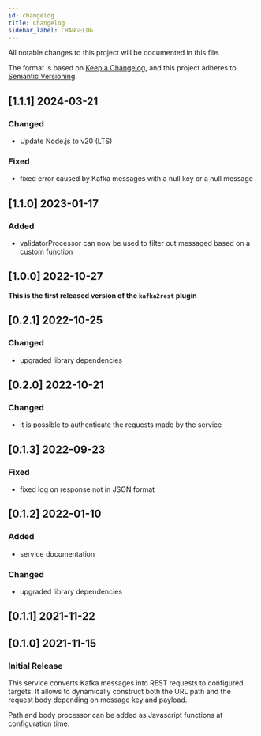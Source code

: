 ```yaml
---
id: changelog
title: Changelog
sidebar_label: CHANGELOG
---
```




All notable changes to this project will be documented in this file.

The format is based on [Keep a Changelog](https://keepachangelog.com/en/1.0.0/),
and this project adheres to [Semantic Versioning](https://semver.org/spec/v2.0.0.html).

## [1.1.1] 2024-03-21

### Changed

- Update Node.js to v20 (LTS)

### Fixed

- fixed error caused by Kafka messages with a null key or a null message

## [1.1.0] 2023-01-17

### Added

- validatorProcessor can now be used to filter out messaged based on a custom function

## [1.0.0] 2022-10-27


**This is the first released version of the `kafka2rest` plugin**

## [0.2.1] 2022-10-25

### Changed

- upgraded library dependencies

## [0.2.0] 2022-10-21

### Changed

- it is possible to authenticate the requests made by the service

## [0.1.3] 2022-09-23

### Fixed

- fixed log on response not in JSON format

## [0.1.2] 2022-01-10

### Added

- service documentation

### Changed

- upgraded library dependencies 

## [0.1.1] 2021-11-22

## [0.1.0] 2021-11-15

### Initial Release

This service converts Kafka messages into REST requests to configured targets.
It allows to dynamically construct both the URL path and the request body depending on
message key and payload.

Path and body processor can be added as Javascript functions at configuration time.
